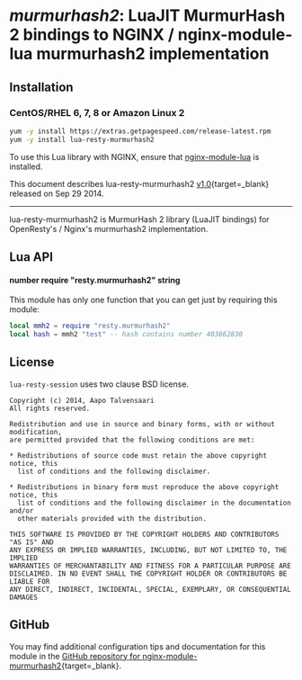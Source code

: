 # *murmurhash2*: LuaJIT MurmurHash 2 bindings to NGINX / nginx-module-lua murmurhash2 implementation


## Installation

### CentOS/RHEL 6, 7, 8 or Amazon Linux 2

```bash
yum -y install https://extras.getpagespeed.com/release-latest.rpm
yum -y install lua-resty-murmurhash2
```


To use this Lua library with NGINX, ensure that [nginx-module-lua](modules/lua.md) is installed.

This document describes lua-resty-murmurhash2 [v1.0](https://github.com/bungle/lua-resty-murmurhash2/releases/tag/v1.0){target=_blank} 
released on Sep 29 2014.
    
<hr />

lua-resty-murmurhash2 is MurmurHash 2 library (LuaJIT bindings) for OpenResty's / Nginx's murmurhash2 implementation.

## Lua API
#### number require "resty.murmurhash2" string

This module has only one function that you can get just by requiring this module:

```lua
local mmh2 = require "resty.murmurhash2"
local hash = mmh2 "test" -- hash contains number 403862830
```

## License

`lua-resty-session` uses two clause BSD license.

```
Copyright (c) 2014, Aapo Talvensaari
All rights reserved.

Redistribution and use in source and binary forms, with or without modification,
are permitted provided that the following conditions are met:

* Redistributions of source code must retain the above copyright notice, this
  list of conditions and the following disclaimer.

* Redistributions in binary form must reproduce the above copyright notice, this
  list of conditions and the following disclaimer in the documentation and/or
  other materials provided with the distribution.

THIS SOFTWARE IS PROVIDED BY THE COPYRIGHT HOLDERS AND CONTRIBUTORS "AS IS" AND
ANY EXPRESS OR IMPLIED WARRANTIES, INCLUDING, BUT NOT LIMITED TO, THE IMPLIED
WARRANTIES OF MERCHANTABILITY AND FITNESS FOR A PARTICULAR PURPOSE ARE
DISCLAIMED. IN NO EVENT SHALL THE COPYRIGHT HOLDER OR CONTRIBUTORS BE LIABLE FOR
ANY DIRECT, INDIRECT, INCIDENTAL, SPECIAL, EXEMPLARY, OR CONSEQUENTIAL DAMAGES
```

## GitHub

You may find additional configuration tips and documentation for this module in the [GitHub repository for 
nginx-module-murmurhash2](https://github.com/bungle/lua-resty-murmurhash2){target=_blank}.